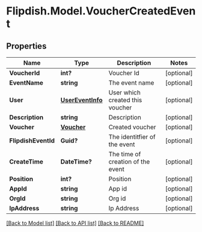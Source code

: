 # Flipdish.Model.VoucherCreatedEvent
## Properties

Name | Type | Description | Notes
------------ | ------------- | ------------- | -------------
**VoucherId** | **int?** | Voucher Id | [optional] 
**EventName** | **string** | The event name | [optional] 
**User** | [**UserEventInfo**](UserEventInfo.md) | User which created this voucher | [optional] 
**Description** | **string** | Description | [optional] 
**Voucher** | [**Voucher**](Voucher.md) | Created voucher | [optional] 
**FlipdishEventId** | **Guid?** | The identitfier of the event | [optional] 
**CreateTime** | **DateTime?** | The time of creation of the event | [optional] 
**Position** | **int?** | Position | [optional] 
**AppId** | **string** | App id | [optional] 
**OrgId** | **string** | Org id | [optional] 
**IpAddress** | **string** | Ip Address | [optional] 

[[Back to Model list]](../README.md#documentation-for-models) [[Back to API list]](../README.md#documentation-for-api-endpoints) [[Back to README]](../README.md)

